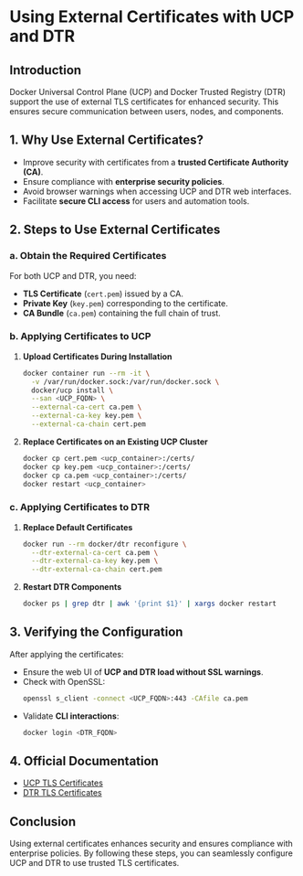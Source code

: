 # Using External Certificates with UCP and DTR

## Introduction
Docker Universal Control Plane (UCP) and Docker Trusted Registry (DTR) support the use of external TLS certificates for enhanced security. This ensures secure communication between users, nodes, and components.

## 1. Why Use External Certificates?
- Improve security with certificates from a **trusted Certificate Authority (CA)**.
- Ensure compliance with **enterprise security policies**.
- Avoid browser warnings when accessing UCP and DTR web interfaces.
- Facilitate **secure CLI access** for users and automation tools.

## 2. Steps to Use External Certificates

### a. Obtain the Required Certificates
For both UCP and DTR, you need:
- **TLS Certificate** (`cert.pem`) issued by a CA.
- **Private Key** (`key.pem`) corresponding to the certificate.
- **CA Bundle** (`ca.pem`) containing the full chain of trust.

### b. Applying Certificates to UCP
1. **Upload Certificates During Installation**
   ```sh
   docker container run --rm -it \
     -v /var/run/docker.sock:/var/run/docker.sock \
     docker/ucp install \
     --san <UCP_FQDN> \
     --external-ca-cert ca.pem \
     --external-ca-key key.pem \
     --external-ca-chain cert.pem
   ```
2. **Replace Certificates on an Existing UCP Cluster**
   ```sh
   docker cp cert.pem <ucp_container>:/certs/
   docker cp key.pem <ucp_container>:/certs/
   docker cp ca.pem <ucp_container>:/certs/
   docker restart <ucp_container>
   ```

### c. Applying Certificates to DTR
1. **Replace Default Certificates**
   ```sh
   docker run --rm docker/dtr reconfigure \
     --dtr-external-ca-cert ca.pem \
     --dtr-external-ca-key key.pem \
     --dtr-external-ca-chain cert.pem
   ```
2. **Restart DTR Components**
   ```sh
   docker ps | grep dtr | awk '{print $1}' | xargs docker restart
   ```

## 3. Verifying the Configuration
After applying the certificates:
- Ensure the web UI of **UCP and DTR load without SSL warnings**.
- Check with OpenSSL:
  ```sh
  openssl s_client -connect <UCP_FQDN>:443 -CAfile ca.pem
  ```
- Validate **CLI interactions**:
  ```sh
  docker login <DTR_FQDN>
  ```

## 4. Official Documentation
- [UCP TLS Certificates](https://docs.docker.com/ee/ucp/admin/configure/use-your-own-tls-certificates/)
- [DTR TLS Certificates](https://docs.docker.com/ee/dtr/admin/configure/use-your-own-tls-certificates/)

## Conclusion
Using external certificates enhances security and ensures compliance with enterprise policies. By following these steps, you can seamlessly configure UCP and DTR to use trusted TLS certificates.
